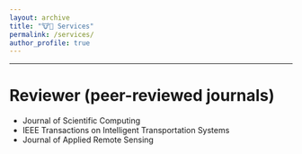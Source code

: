 ```yaml
---
layout: archive
title: "🐮🐴 Services"
permalink: /services/
author_profile: true
---
```


---

Reviewer (peer-reviewed journals)
=====
* Journal of Scientific Computing
* IEEE Transactions on Intelligent Transportation Systems
* Journal of Applied Remote Sensing
